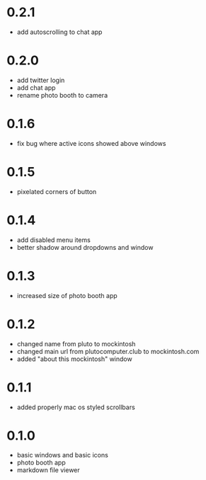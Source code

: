 # 0.2.1

- add autoscrolling to chat app

# 0.2.0

- add twitter login
- add chat app
- rename photo booth to camera

# 0.1.6

- fix bug where active icons showed above windows

# 0.1.5

- pixelated corners of button

# 0.1.4

- add disabled menu items
- better shadow around dropdowns and window

# 0.1.3

- increased size of photo booth app

# 0.1.2

- changed name from pluto to mockintosh
- changed main url from plutocomputer.club to mockintosh.com
- added "about this mockintosh" window

# 0.1.1

- added properly mac os styled scrollbars

# 0.1.0

- basic windows and basic icons
- photo booth app
- markdown file viewer
